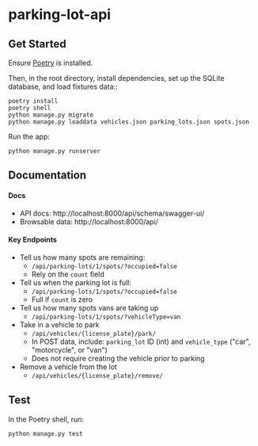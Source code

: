 # parking-lot-api

## Get Started

Ensure [Poetry](https://python-poetry.org/) is installed.

Then, in the root directory, install dependencies, set up the SQLite database, and load fixtures data::
```
poetry install
poetry shell
python manage.py migrate
python manage.py loaddata vehicles.json parking_lots.json spots.json
```

Run the app:
```
python manage.py runserver
```

## Documentation

#### Docs
* API docs: http://localhost:8000/api/schema/swagger-ui/
* Browsable data: http://localhost:8000/api/

#### Key Endpoints
- Tell us how many spots are remaining:
  - `/api/parking-lots/1/spots/?occupied=false`
  - Rely on the `count` field
- Tell us when the parking lot is full:
  - `/api/parking-lots/1/spots/?occupied=false`
  - Full if `count` is zero
- Tell us how many spots vans are taking up
  - `/api/parking-lots/1/spots/?vehicleType=van`
- Take in a vehicle to park
  - `/api/vehicles/{license_plate}/park/`
  - In POST data, include: `parking_lot` ID (int) and `vehicle_type` ("car", "motorcycle", or "van")
  - Does not require creating the vehicle prior to parking
- Remove a vehicle from the lot
  - `/api/vehicles/{license_plate}/remove/`


## Test

In the Poetry shell, run:
```
python manage.py test
```
